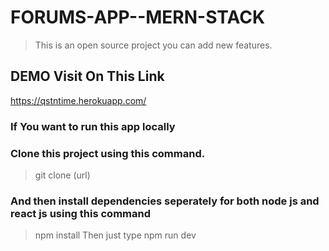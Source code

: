 # FORUMS-APP--MERN-STACK

> This is an open source project you can add new features.

## DEMO Visit On This Link
https://qstntime.herokuapp.com/

### If You want to run this app locally

### Clone this project using this command.

> git clone (url)

### And then install dependencies seperately for both node js and react js using this command

> npm install 
> Then just type npm run dev
